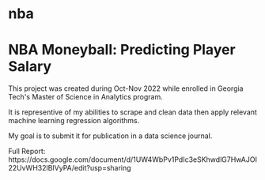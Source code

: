 # nba
<h1>NBA Moneyball: Predicting Player Salary</h1>
<p>This project was created during Oct-Nov 2022 while enrolled in Georgia Tech's Master of Science in Analytics program.</p>
<p>It is representive of my abilities to scrape and clean data then apply relevant machine learning regression algorithms.</p>
<p>My goal is to submit it for publication in a data science journal.</p>
Full Report: https://docs.google.com/document/d/1UW4WbPv1PdIc3eSKhwdlG7HwAJOI22UvWH32lBIVyPA/edit?usp=sharing
